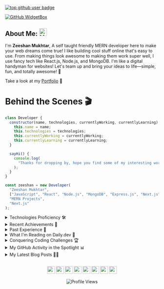 <!-- github rank -->

[![top github user badge](https://user-badge.committers.top/pakistan/ZeeshanMukhtar1.svg)](https://user-badge.committers.top/pakistan/ZeeshanMukhtar1)

<!-- header image -->

[![GitHub WidgetBox](https://github-widgetbox.vercel.app/api/profile?username=zeeshanMukhtar1&data=followers,repositories,stars,commits&theme=nautilus)](https://github.com/Jurredr/github-widgetbox)

## About Me: <img src="https://raw.githubusercontent.com/Tarikul-Islam-Anik/Animated-Fluent-Emojis/master/Emojis/Smilies/Cowboy%20Hat%20Face.png" alt="Hat Face" width="25" height="25" />

I'm <b>Zeeshan Mukhtar</b>,
A self taught friendly MERN developer here to make your web dreams come true! I like building cool stuff online that's easy to use. From making things look awesome to making them work super well, I use fancy tech like React.js, Node.js, and MongoDB. I'm like a digital handyman for websites! Let's team up and bring your ideas to life—simple, fun, and totally awesome! 🚀

Take a look at my [Portfolio](https://www.codewithzeeshan.me/) 🥂

<!-- intro title -->

# Behind the Scenes 🎬

<!-- intro content -->

```javascript
class Developer {
  constructor(name, technologies, currentlyWorking, currentlyLearning) {
    this.name = name;
    this.technologies = technologies;
    this.currentlyWorking = currentlyWorking;
    this.currentlyLearning = currentlyLearning;
  }

  sayHi() {
    console.log(
      "Thanks for dropping by, hope you find some of my interesting work."
    );
  }
}

const zeeshan = new Developer(
  "Zeeshan Mukhtar",
  ["JavaScript", "React", "Node.js", "MongoDB", "Express.js", "Next.js"],
  "MERN Projects",
  "Next.js"
);
```

<!-- skills -->

<details>
<summary>Technologies Proficiency 🛠️</summary>

<table><tr><td valign="top" width="33%">

### Frontend

<a href="http://github.com/zeeshanMukhtar1/">
<div align="center">  
       <img src="https://skillicons.dev/icons?i=html,css,bootstrap,tailwind,js,ts,react,scss,markdown,&perline=4" /> 
</div>
</a>
</td><td valign="top" width="33%">

### Backend

<a href="http://github.com/zeeshanMukhtar1/">
<div align="center">   
      <img src="https://skillicons.dev/icons?i=nodejs,express,mongo&perline=4" /> 
</div>
</a>
</td><td valign="top" width="33%">
  
### Others
<a href="http://github.com/zeeshanMukhtar1/">
<div align="center">
       <img src="https://skillicons.dev/icons?i=git,github,npm,postman,netlify,vercel,vite,vscode,powershell,yarn,linux,jupyter,prettier,&perline=4" /> 
</div>
</a>
</td></tr></table>
</details>

<!-- achievements -->

<details>
<summary>Recent Achievements 🚀</summary>

- 🚀 **Hacktoberfest Contributor:** Hacktoberfest 2k23 Open Source Contributor. [Verify here](https://www.holopin.io/@zeeshanmukhtar1#)

- 💎 **Google Cloud Seekho Challenge:** Proud winner with the Diamond Badge for significant contributions and achievements in the challenge. [Verify here](https://www.cloudskillsboost.google/public_profiles/6657fd9e-28d1-4374-bad2-f24ba18a66ea)

- 🌐 **Microsoft Ambassador:** Representing Microsoft as an ambassador, I represent Microsoft by organizing and leading challenges, workshops, and informative sessions within the community. [MLSA Profile](https://mvp.microsoft.com/en-US/studentambassadors/profile/55818c21-3733-4588-a953-2090b63aaec6)

- 🌳 **Environmental Advocate:** Contributed to a greener planet by planting a tree through Tree Nation. [Forest of Zeeshan](https://tree-nation.com/trees/view/5281810)

- ⭐ **Skill Development:** Improved my JavaScript skills with a 4-star rating on HackerRank. [HackerRank Profile](https://www.hackerrank.com/ZeeshanMukhtar1)

- 🛡️ **Holopin Badges:** Check out my Holopin badges showcasing my contributions and achievements. [Holopin Profile](https://holopin.io/@zeeshanmukhtar1)

- 🖌️ **CSS Expertise:** Earned certification in CSS, further enhancing my front-end development skills. [View Certificate](https://www.hackerrank.com/certificates/c8e861c702e6)

- 🚀 **JavaScript wizard:** Elevated my mastery of the JavaScript programming language. [View Certificate](https://coursera.org/share/b4d7eb15d70c1b00cd19d00b952716dc)

- 🎓 **Certified in Advanced React:** Completed the Advanced React course, enhancing my web development skills. [See Certificate](https://coursera.org/share/918026f1975c0c52165534d622e891e9)

- 🎓 **Bachelor's in Information Technology:** Graduated from Bahauddin Zakariya University with a degree in IT, providing a strong foundation for my career in technology.

<!-- hacktoberfest winning Kit -->

[![An image of @zeeshanmukhtar1's Holopin badges, which is a link to view their full Holopin profile](https://holopin.me/zeeshanmukhtar1)](https://holopin.io/@zeeshanmukhtar1)

</details>

<!-- past experince -->

<details>
<summary>Past Experience 🏢</summary>

- 🚀 **Full Stack Developer:** At Artifusion, I worked closely with the CTO to design and build the company's Minimum Viable Product (MVP) with Next.Js

- 🌐 **Frontend Developer:** Served as a frontend developer at CodeLab IT Sollutins, where I designed and developed user-friendly interfaces for web applications.

</details>

 <!-- devCard -->

<details>
<summary>What I'm Reading on Daily.dev 📰</summary>

<div align='center'>
 <a href="https://app.daily.dev/zeeshanmukhtar1"><img src="https://api.daily.dev/devcards/v2/jATHDDVMBgxeY9dKUGB4v.png?type=wide&r=d6a" width="652" alt="Zeeshan Mukhtar's Dev Card"/></a>
</div>

</details>

<details>
<summary>Conquering Coding Challenges 🏆</summary>

<div align="center">
 <img src="https://leetcard.jacoblin.cool/ZeeshanMukhtar1?ext=heatmap" />
</div>

</details>

<!-- github stats -->

<details>
<summary>My GitHub Activity in the Spotlight 📊</summary>

<table>
    <tr>
        <td colspan="2">
             <img src="https://github-readme-activity-graph.vercel.app/graph?username=ZeeshanMukhtar1&theme=react-dark" alt="GitHub Stats" />
        </td>
    </tr>
    <tr width="50%">
        <td><img style="max-height: 200px;" src="https://github-readme-stats.vercel.app/api?username=ZeeshanMukhtar1&show_icons=true&hide_border=true&rank_icon=github&theme=react" alt="GitHub Stats" /></td>
        <td><img style="max-height: 200px;" src="https://github-readme-streak-stats.herokuapp.com/?user=ZeeshanMukhtar1&theme=react&hide_border=true" alt="GitHub Streak" /></td>
    </tr>
    <tr>
        <td colspan="2" align="center">
  <img src="https://github-readme-stats.vercel.app/api/top-langs/?username=ZeeshanMukhtar1&langs_count=20&layout=compact&theme=tokyonight&card_width=600" alt="Coding language cocktail" />
        </td>
    </tr>
    <tr>
        <td colspan="2" align="center">
  <img src="https://api.githubtrends.io/user/svg/ZeeshanMukhtar1/langs?time_range=one_year&include_private=True&theme=dark" alt="Coding language cocktail" />
        </td>
    </tr>
</table>
</details>
  <!-- articles -->

<!-- article -->
<details>
<summary>My Latest Blog Posts  👨‍🎓 </summary>

<img height="20" src="https://acegif.com/wp-content/uploads/2020/b72nv6/partyparrt-30.gif"> [MongoDB Data Modeling](https://zeeshanmukhtar1.hashnode.dev/mastering-mongodb-data-modeling?source=more_articles_bottom_blogs)

<img height="20" src="https://acegif.com/wp-content/uploads/2020/b72nv6/partyparrt-30.gif"> [Redux beginner Guide](https://zeeshanmukhtar1.hashnode.dev/redux-toolkit-guide)

<img height="20" src="https://acegif.com/wp-content/uploads/2020/b72nv6/partyparrt-30.gif"> [Your First Open-Source Contribution](https://zeeshanmukhtar1.hashnode.dev/your-first-open-source-contribution)

<img height="20" src="https://acegif.com/wp-content/uploads/2020/b72nv6/partyparrt-30.gif"> [The Secrets to Open Source Success](https://zeeshanmukhtar1.hashnode.dev/the-secrets-to-open-source-success)

<img height="20" src="https://acegif.com/wp-content/uploads/2020/b72nv6/partyparrt-30.gif"> [Building a Node.js and MongoDB Web Application](https://zeeshanmukhtar1.hashnode.dev/building-a-nodejs-and-mongodb-web-application-a-step-by-step-guide)

</details>
  <!-- animated images footer -->
<p align="center" style="margin-top: 30px;">
    <img src="https://emojis.slackmojis.com/emojis/images/1598364417/10264/partykeanu.gif" width="25" height="25"/> 
    <img src="https://emojis.slackmojis.com/emojis/images/1450319445/43/mario.gif" width="25" height="25"/> 
    <img src="https://emojis.slackmojis.com/emojis/images/1450372448/149/sonic.gif" width="25" height="25"/> 
    <img src="https://emojis.slackmojis.com/emojis/images/1450458551/184/nyancat_big.gif" width="25" height="25"/> 
    <img src="https://emojis.slackmojis.com/emojis/images/1450785773/250/mega.gif" width="25" height="25"/> 
    <img src="https://emojis.slackmojis.com/emojis/images/1578512858/7452/danceydoge.gif" width="25" height="25"/>
    <img src="https://emojis.slackmojis.com/emojis/images/1460579133/354/doom_look.gif" width="25" height="25"/>
    <img src="https://emojis.slackmojis.com/emojis/images/1460579188/357/doom_lost_soul.gif" width="25" height="25"/> 
</p>
<!-- profile hits -->
<p align="center">
  <img src="https://visitcount.itsvg.in/api?id=ZeeshanMukhtar1&label=Profile%20Visits&pretty=true" alt="Profile Views">
</p>
